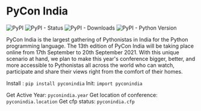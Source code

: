 # PyCon India

![PyPI](https://img.shields.io/pypi/v/pyconindia?style=for-the-badge) ![PyPI - Status](https://img.shields.io/pypi/status/pyconindia?style=for-the-badge) ![PyPI - Downloads](https://img.shields.io/pypi/dw/pyconindia?style=for-the-badge) ![PyPI - Python Version](https://img.shields.io/pypi/pyversions/pyconindia?style=for-the-badge)

PyCon India is the largest gathering of Pythonistas in India for the Python programming language. The 13th edition of PyCon India will be taking place online from 17th September to 20th September 2021. With this unique scenario at hand, we plan to make this year's conference bigger, better, and more accessible to Pythonistas all across the world who can watch, participate and share their views right from the comfort of their homes.

Install : `pip install pyconindia`
Init: `import pyconindia`

Get Active Year: `pyconindia.year`
Get location of conference: `pyconindia.location`
Get cfp status: `pyconindia.cfp`
